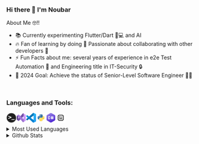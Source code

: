 ### Hi there 👋 I'm Noubar

About Me 🤓!!

- 📚 Currently experimenting Flutter/Dart 📱💻 and AI
- 🔥 Fan of learning by doing 🔨 Passionate about collaborating with other developers 🤝
- ⚡ Fun Facts about me: several years of experience in e2e Test Automation 🤖 and Engineering title in IT-Security 🔒
- 🎯 2024 Goal: Achieve the status of Senior-Level Software Engineer 👨‍💻

<br>
  
### Languages and Tools:

<img align="left" alt="Terminal" width="26px" src="https://raw.githubusercontent.com/github/explore/80688e429a7d4ef2fca1e82350fe8e3517d3494d/topics/terminal/terminal.png"/>
<img align="left" alt="VisualStudio" width="26px" src="https://raw.githubusercontent.com/github/explore/86c1bd6b4584404882313005cbd1c213cacb16d8/topics/visual-studio/visual-studio.png"/>
<img align="left" alt="VSCode" width="26px" src="https://raw.githubusercontent.com/github/explore/80688e429a7d4ef2fca1e82350fe8e3517d3494d/topics/visual-studio-code/visual-studio-code.png"/>
<img align="left" alt="Python" width="26px" src="https://raw.githubusercontent.com/github/explore/80688e429a7d4ef2fca1e82350fe8e3517d3494d/topics/python/python.png"/>
<img align="left" alt="CSharp" width="26px" src="https://raw.githubusercontent.com/github/explore/80688e429a7d4ef2fca1e82350fe8e3517d3494d/topics/csharp/csharp.png"/>
<picture>
 <source media="(prefers-color-scheme: dark)" srcset="https://user-images.githubusercontent.com/29734506/218331527-9a4775e1-8a31-42a7-9c98-b94a07515a25.png">
<img align="left" style="background-color:#FFFFFF" alt="RobotFramework" width="26px" src="https://raw.githubusercontent.com/github/explore/2b3e58e3cf32266b6856dbe97a33fde4e542170c/topics/robotframework/robotframework.png"/>
</picture>
<br />
<br />
 <details>
    <summary>Most Used Languages</summary>
      <img align="top" alt="Language Stats" src="https://github-readme-stats.vercel.app/api/top-langs/?username=noubar&show_icons=true&hide_border=false&title_color=ff652f&icon_color=FFE400&bg_color=09131B&text_color=ffffff&border_color=0c1a25"/>
  </details>
  
  <details>
    <summary>Github Stats</summary>
      <img align="left" alt="Github Stats" src="https://github-readme-stats.vercel.app/api?username=noubar&show_icons=true&hide_border=false&title_color=ff652f&icon_color=FFE400&bg_color=09131B&text_color=ffffff&border_color=0c1a25"/>
  </details>
